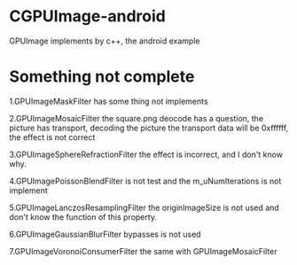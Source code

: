 # CGPUImage-android
GPUImage implements by c++, the android example


# Something not complete
1.GPUImageMaskFilter has some thing not implements


2.GPUImageMosaicFilter the square.png deocode has a question,
the picture has transport, decoding the picture the transport data will
be 0xffffff, the effect is not correct


3.GPUImageSphereRefractionFilter the effect is incorrect, and I don't know why.


4.GPUImagePoissonBlendFilter is not test and the m_uNumIterations is not implement

5.GPUImageLanczosResamplingFilter the originImageSize is not used and
don't know the function of this property.

6.GPUImageGaussianBlurFilter bypasses is not used

7.GPUImageVoronoiConsumerFilter the same with GPUImageMosaicFilter